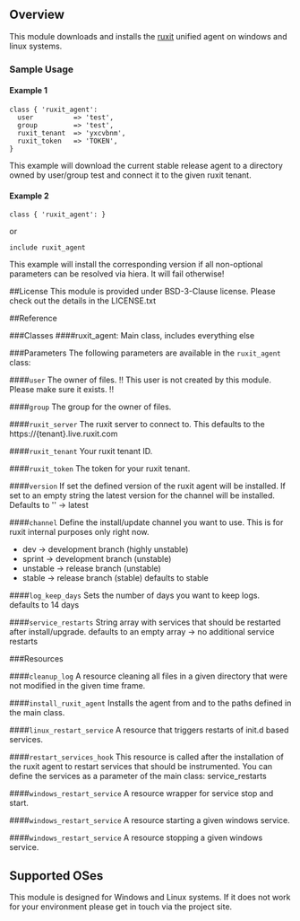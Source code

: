 ## Overview

This module downloads and installs the [ruxit](http://www.ruxit.com/) unified agent on windows and linux systems.

### Sample Usage

#### Example 1
```puppet
class { 'ruxit_agent':
  user          => 'test',
  group         => 'test',
  ruxit_tenant  => 'yxcvbnm',
  ruxit_token   => 'TOKEN',
}
```
This example will download the current stable release agent to a directory owned by user/group test and connect it to the given ruxit tenant.

#### Example 2
```puppet
class { 'ruxit_agent': }
```
or 
```puppet
include ruxit_agent
```
This example will install the corresponding version if all non-optional parameters can be resolved via hiera. It will fail otherwise! 

##License
This module is provided under BSD-3-Clause license. Please check out the details in the LICENSE.txt

##Reference

###Classes
####ruxit_agent: 
Main class, includes everything else

###Parameters
The following parameters are available in the `ruxit_agent` class:

####`user`
The owner of files. 
!! This user is not created by this module. Please make sure it exists. !!

####`group`
The group for the owner of files.

####`ruxit_server`
The ruxit server to connect to. This defaults to the https://{tenant}.live.ruxit.com

####`ruxit_tenant`
Your ruxit tenant ID.

####`ruxit_token`
The token for your ruxit tenant.

####`version`
If set the defined version of the ruxit agent will be installed. 
If set to an empty string the latest version for the channel will be installed.
Defaults to '' -> latest

####`channel`
Define the install/update channel you want to use. This is for ruxit internal purposes only right now.
* dev -> development branch (highly unstable)
* sprint -> development branch (unstable)
* unstable -> release branch (unstable)
* stable -> release branch (stable)
defaults to stable

####`log_keep_days`
Sets the number of days you want to keep logs.
defaults to 14 days

####`service_restarts` 
String array with services that should be restarted after install/upgrade.
defaults to an empty array -> no additional service restarts

###Resources

####`cleanup_log`
A resource cleaning all files in a given directory that were not modified in the given time frame.

####`install_ruxit_agent`
Installs the agent from and to the paths defined in the main class.

####`linux_restart_service`
A resource that triggers restarts of init.d based services.

####`restart_services_hook`
This resource is called after the installation of the ruxit agent to restart services that should be instrumented.
You can define the services as a parameter of the main class: service_restarts

####`windows_restart_service`
A resource wrapper for service stop and start.

####`windows_restart_service`
A resource starting a given windows service.

####`windows_restart_service`
A resource stopping a given windows service.

## Supported OSes
This module is designed for Windows and Linux systems. 
If it does not work for your environment please get in touch via the project site.
